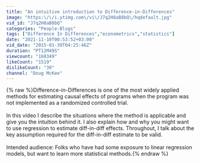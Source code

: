 ```yaml
---
title: "An intuitive introduction to Difference-in-Differences"
image: "https:\/\/i.ytimg.com\/vi\/J7q2H8aB8bQ\/hqdefault.jpg"
vid_id: "J7q2H8aB8bQ"
categories: "People-Blogs"
tags: ["Difference In Differences","econometrics","statistics"]
date: "2021-11-10T00:53:52+03:00"
vid_date: "2015-01-30T04:25:46Z"
duration: "PT12M49S"
viewcount: "168349"
likeCount: "1519"
dislikeCount: "39"
channel: "Doug McKee"
---
```

{% raw %}Difference-in-Differences is one of the most widely applied methods for estimating causal effects of programs when the program was not implemented as a randomized controlled trial.<br /><br />In this video I describe the situations where the method is applicable and give you the intuition behind it. I also explain how and why you might want to use regression to estimate diff-in-diff effects. Throughout, I talk about the key assumption required for the diff-in-diff estimate to be valid.<br /><br />Intended audience: Folks who have had some exposure to linear regression models, but want to learn more statistical methods.{% endraw %}

